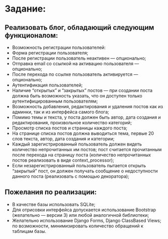# Задание:
## Реализовать блог, обладающий следующим функционалом:
* Возможность регистрации пользователей: 
* Форма регистрации пользователя;
* После регистрации пользователь неактивен — опционально;
* Отправка email со ссылкой на активацию пользователя — опционально;
* После перехода по ссылке пользователь активируется — опционально;
* Аутентификация пользователей;
* Наличие “открытых” и “закрытых” постов — при создании поста должна быть возможность указать, что он доступен только аутентифицированным пользователям;
* Возможность добавления, редактирования и удаления постов как из админки, так и из интерфейса самого блога;
* Помимо темы и текста, у поста должен быть автор, дата создания и редактирования, произвольное количество категорий;
* Просмотр списка постов и страницы каждого поста;
* На странице списка постов должна выводиться тема, первые 20 слов текста, автор, дата создания и категории;
* Каждый зарегистрированный пользователь должен видеть количество непрочитанных им постов; пост считается прочитанным после перехода на страницу поста (количество непрочитанных постов реализовать в виде context_processor);
* Если незарегистрированный пользователь пытается открыть “закрытый” пост, он должен получать сообщение о недоступности данного поста (реализовать с помощью декоратора);
## Пожелания по реализации:
* В качестве базы использовать SQLite;
* Для отрисовки интерфейса допускается использование Bootstrap (желательно — версии 3) или любой аналогичной библиотеки;
* Желательно использование Django Forms, Django ClassBased Views;
по возможности, минимизировать количество обращений к таблицам базы.